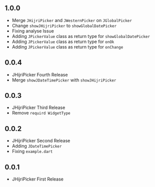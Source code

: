 ## 1.0.0
* Merge `JHijriPicker` and `JWesternPicker` on `JGlobalPicker` 
* Change `showJHijriPicker`  to `showGlobalDatePicker` 
* Fixing analyse Issue
* Adding `JPickerValue` class as return type for `showGlobalDatePicker`
* Adding `JPickerValue` class as return type for `onOk`
* Adding `JPickerValue` class as return type for `onChange`
## 0.0.4
* JHijriPicker Fourth Release
* Merge `showJDateTimePicker` with `showJHijriPicker`
## 0.0.3
* JHijriPicker Third Release
* Remove `requird WidgetType`
## 0.0.2
* JHijriPicker Second Release
* Adding `JDateTimePicker`
* Fixing `example.dart`
## 0.0.1

* JHijriPicker First Release

